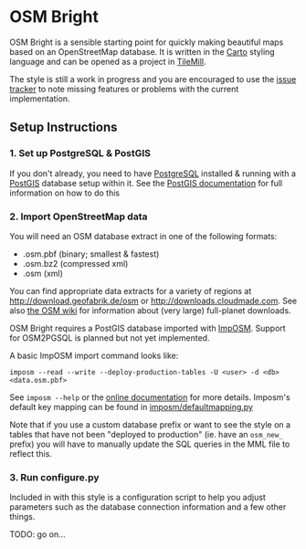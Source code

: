 OSM Bright
==========

OSM Bright is a sensible starting point for quickly making beautiful maps based
on an OpenStreetMap database. It is written in the [Carto][] styling language
and can be opened as a project in [TileMill][].

The style is still a work in progress and you are encouraged to use the
[issue tracker][] to note missing features or problems with the current
implementation. 

[Carto]: http://github.com/mapbox/carto/
[TileMill]: http://tilemill.com/
[issue tracker]: http://github.com/developmentseed/osm-bright/issues/

Setup Instructions
------------------

### 1. Set up PostgreSQL & PostGIS ###

If you don't already, you need to have [PostgreSQL][] installed & running with
a [PostGIS][] database setup within it. See the [PostGIS documentation][1] for
full information on how to do this

[PostgreSQL]: http://postgresql.org/
[PostGIS]: http://postgis.refractions.net/
[1]: http://postgis.refractions.net/documentation/manual-1.5/

### 2. Import OpenStreetMap data ###

You will need an OSM database extract in one of the following formats:

- .osm.pbf (binary; smallest & fastest)
- .osm.bz2 (compressed xml)
- .osm (xml)

You can find appropriate data extracts for a variety of regions at
<http://download.geofabrik.de/osm> or <http://downloads.cloudmade.com>. See
also [the OSM wiki][2] for information about (very large) full-planet
downloads.

OSM Bright requires a PostGIS database imported with [ImpOSM][]. Support for
OSM2PGSQL is planned but not yet implemented.

A basic ImpOSM import command looks like:

    imposm --read --write --deploy-production-tables -U <user> -d <db> <data.osm.pbf>

See `imposm --help` or the [online documentation][3] for more details.
Imposm's default key mapping can be found in [imposm/defaultmapping.py][4]

Note that if you use a custom database prefix or want to see the style on a
tables that have not been "deployed to production" (ie. have an `osm_new_`
prefix) you will have to manually update the SQL queries in the MML file to
reflect this.

[2]: http://wiki.openstreetmap.org/wiki/Planet
[ImpOSM]: http://imposm.org/
[3]: http://imposm.org/
[4]: https://bitbucket.org/olt/imposm/src/0cebc589bf46/imposm/defaultmapping.py

### 3. Run configure.py ###

Included in with this style is a configuration script to help you adjust
parameters such as the database connection information and a few other things.

TODO: go on...
